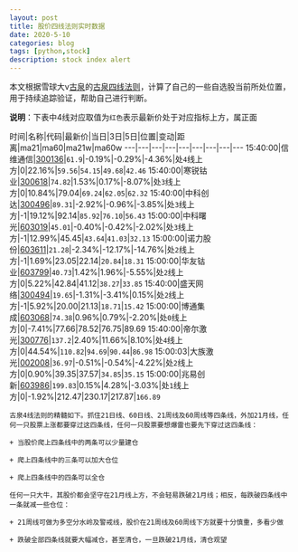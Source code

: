 ```yaml
---
layout: post
title: 股价四线法则实时数据
date: 2020-5-10
categories: blog
tags: [python,stock]
description: stock index alert
---
```



本文根据雪球大v[古泉](https://xueqiu.com/u/7148646888)的[古泉四线法则](https://xueqiu.com/7148646888/130498192)，计算了自己的一些自选股当前所处位置，用于持续追踪验证，帮助自己进行判断。

**说明**：下表中4线对应取值为`红色`表示最新价处于对应指标上方，属正面

时间|名称|代码|最新价|当日|3日|5日|位置|变动|距离|ma21|ma60|ma21w|ma60w
---|---|---|---|---|---|---|---|---
15:40:00|信维通信|[300136](https://xueqiu.com/S/SZ300136)|`61.9`|-0.19%|-0.29%|-4.36%|处`4`线上方|0|22.16%|`59.56`|`54.15`|`49.68`|`42.46`
15:40:00|寒锐钴业|[300618](https://xueqiu.com/S/SZ300618)|`74.82`|1.53%|0.17%|-8.07%|处`3`线上方|0|10.84%|79.04|`69.24`|`62.05`|`62.32`
15:40:00|中科创达|[300496](https://xueqiu.com/S/SZ300496)|`89.31`|-2.92%|-0.96%|-3.85%|处`3`线上方|-1|19.12%|92.14|`85.92`|`76.10`|`56.43`
15:00:00|中科曙光|[603019](https://xueqiu.com/S/SH603019)|`45.01`|-0.40%|-0.42%|-2.02%|处`3`线上方|-1|12.99%|45.45|`43.64`|`41.03`|`32.13`
15:00:00|诺力股份|[603611](https://xueqiu.com/S/SH603611)|`21.28`|-2.34%|-12.17%|-14.76%|处`2`线上方|-1|1.69%|23.05|22.14|`20.84`|`18.31`
15:00:00|华友钴业|[603799](https://xueqiu.com/S/SH603799)|`40.73`|1.42%|1.96%|-5.55%|处`2`线上方|0|5.22%|42.84|41.12|`38.27`|`33.85`
15:40:00|盛天网络|[300494](https://xueqiu.com/S/SZ300494)|`19.65`|-1.31%|-3.41%|0.15%|处`2`线上方|-1|5.92%|20.00|21.13|`18.71`|`15.42`
15:00:00|博通集成|[603068](https://xueqiu.com/S/SH603068)|`74.38`|0.96%|0.79%|-2.20%|处`0`线上方|0|-7.41%|77.66|78.52|76.75|89.69
15:40:00|帝尔激光|[300776](https://xueqiu.com/S/SZ300776)|`137.2`|2.40%|11.66%|8.10%|处`4`线上方|0|44.54%|`110.82`|`94.69`|`90.44`|`86.98`
15:00:03|大族激光|[002008](https://xueqiu.com/S/SZ002008)|`36.97`|-0.51%|-0.54%|-4.22%|处`2`线上方|0|0.90%|39.35|37.57|`34.85`|`35.15`
15:00:00|兆易创新|[603986](https://xueqiu.com/S/SH603986)|`199.83`|0.15%|4.28%|-3.03%|处`1`线上方|0|-1.92%|212.47|230.17|217.87|`166.89`

```
古泉4线法则的精髓如下。抓住21日线、60日线、21周线及60周线等四条线，外加21月线，任何一只股票上涨都要穿过这四条线，任何一只股票要想爆雷也要先下穿过这四条线：

+ 当股价爬上四条线中的两条可以少量建仓

+ 爬上四条线中的三条可以加大仓位

+ 爬上四条线中的四条可以全仓

任何一只大牛，其股价都会坚守在21月线上方，不会轻易跌破21月线；相反，每跌破四条线中一条就减一些仓位：

+ 21周线可做为多空分水岭及警戒线，股价在21周线及60周线下方就要十分慎重，多看少做

+ 跌破全部四条线就要大幅减仓，甚至清仓，一旦跌破21月线，清仓观望
```